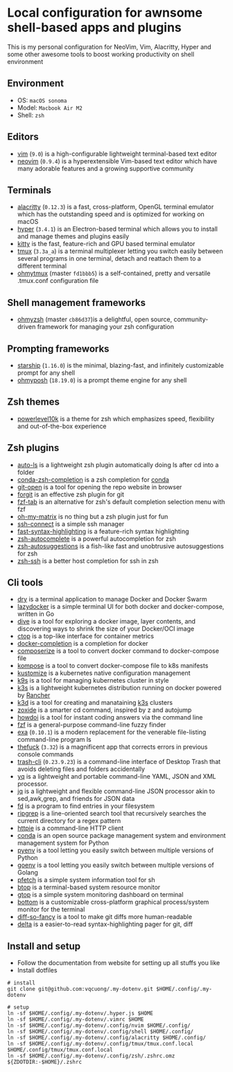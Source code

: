 # Local configuration for awnsome shell-based apps and plugins

This is my personal configuration for NeoVim, Vim, Alacritty, Hyper and some other awesome tools to boost working productivity on shell environment

## Environment

- OS: `macOS sonoma`
- Model: `Macbook Air M2`
- Shell: `zsh`

## Editors

- [vim](https://www.vim.org/) (`9.0`) is a high-configurable lightweight terminal-based text editor
- [neovim](https://neovim.io/) (`0.9.4`) is a hyperextensible Vim-based text editor which have many adorable features and a growing supportive community

## Terminals

- [alacritty](https://alacritty.org/) (`0.12.3`) is a fast, cross-platform, OpenGL terminal emulator which has the outstanding speed and is optimized for working on macOS
- [hyper](https://hyper.is/) (`3.4.1`) is an Electron-based terminal which allows you to install and manage themes and plugins easily
- [kitty](https://sw.kovidgoyal.net/kitty/) is the fast, feature-rich and GPU based terminal emulator
- [tmux](https://github.com/tmux/tmux) (`3.3a_a`) is a terminal multiplexer letting you switch easily between several programs in one terminal, detach and reattach them to a different terminal
- [ohmytmux](https://github.com/gpakosz/.tmux) (master `fd1bbb5`) is a self-contained, pretty and versatile .tmux.conf configuration file

## Shell management frameworks

- [ohmyzsh](https://ohmyz.sh/) (master `cb86d37`)is a delightful, open source, community-driven framework for managing your zsh configuration

## Prompting frameworks

- [starship](https://starship.rs/) (`1.16.0`) is the minimal, blazing-fast, and infinitely customizable prompt for any shell
- [ohmyposh](https://ohmyposh.dev/) (`18.19.0`) is a prompt theme engine for any shell

## Zsh themes

- [powerlevel10k](https://github.com/romkatv/powerlevel10k) is a theme for zsh which emphasizes speed, flexibility and out-of-the-box experience

## Zsh plugins

- [auto-ls](https://github.com/vqcuong/auto-ls) is a lightweight zsh plugin automatically doing ls after cd into a folder
- [conda-zsh-completion](https://github.com/conda-incubator/conda-zsh-completion) is a zsh completion for [conda](https://docs.conda.io/en/latest/)
- [git-open](https://github.com/paulirish/git-open) is a tool for opening the repo website in browser
- [forgit](https://github.com/wfxr/forgit) is an effective zsh plugin for git
- [fzf-tab](https://github.com/Aloxaf/fzf-tab) is an alternative for zsh's default completion selection menu with fzf
- [oh-my-matrix](https://github.com/amstrad/oh-my-matrix) is no thing but a zsh plugin just for fun
- [ssh-connect](https://github.com/gko/ssh-connect) is a simple ssh manager
- [fast-syntax-highlighting](https://github.com/zdharma-continuum/fast-syntax-highlighting) is a feature-rich syntax highlighting
- [zsh-autocomplete](https://github.com/marlonrichert/zsh-autocomplete) is a powerful autocompletion for zsh
- [zsh-autosuggestions](https://github.com/zsh-users/zsh-autosuggestions) is a fish-like fast and unobtrusive autosuggestions for zsh
- [zsh-ssh](https://github.com/sunlei/zsh-ssh) is a better host completion for ssh in zsh

## Cli tools

- [dry](https://github.com/moncho/dry.git) is a terminal application to manage Docker and Docker Swarm
- [lazydocker](https://github.com/jesseduffield/lazydocker.git) is a simple terminal UI for both docker and docker-compose, written in Go
- [dive](https://github.com/wagoodman/dive.git) is a tool for exploring a docker image, layer contents, and discovering ways to shrink the size of your Docker/OCI image
- [ctop](https://github.com/bcicen/ctop.git) is a top-like interface for container metrics
- [docker-completion](https://formulae.brew.sh/formula/docker-completion) is a completion for docker
- [composerize](https://github.com/composerize/composerize.git) is a tool to convert docker command to docker-compose file
- [kompose](https://github.com/kubernetes/kompose.git) is a tool to convert docker-compose file to k8s manifests
- [kustomize](https://kustomize.io/) is a kubernetes native configuration management
- [k9s](https://github.com/derailed/k9s.git) is a tool for managing kubernetes cluster in style
- [k3s](https://k3s.io/) is a lightweight kubernetes distribution running on docker powered by [Rancher](https://www.rancher.com/)
- [k3d](https://github.com/k3d-io/k3d) is a tool for creating and manataining [k3s](https://k3s.io/) clusters
- [zoxide](https://github.com/ajeetdsouza/zoxide) is a smarter cd command, inspired by z and autojump
- [howdoi](https://github.com/gleitz/howdoi.git) is a tool for instant coding answers via the command line
- [fzf](https://github.com/junegunn/fzf) is a general-purpose command-line fuzzy finder
- [exa](https://the.exa.website/) (`0.10.1`) is a modern replacement for the venerable file-listing command-line program ls
- [thefuck](https://github.com/nvbn/thefuck) (`3.32`) is a magnificent app that corrects errors in previous console commands
- [trash-cli](https://github.com/andreafrancia/trash-cli) (`0.23.9.23`) is a command-line interface of Desktop Trash that avoids deleting files and folders accidentally
- [yq](https://github.com/mikefarah/yq) is a lightweight and portable command-line YAML, JSON and XML processor.
- [jq](https://github.com/jqlang/jq) is a lightweight and flexible command-line JSON processor akin to sed,awk,grep, and friends for JSON data
- [fd](https://github.com/sharkdp/fd) is a program to find entries in your filesystem
- [ripgrep](https://github.com/BurntSushi/ripgrep) is a line-oriented search tool that recursively searches the current directory for a regex pattern
- [httpie](https://httpie.io/) is a command-line HTTP client
- [conda](https://docs.conda.io/en/latest/) is an open source package management system and environment management system for Python
- [pyenv](https://github.com/pyenv/pyenv/) is a tool letting you easily switch between multiple versions of Python
- [goenv](https://github.com/go-nv/goenv/) is a tool letting you easily switch between multiple versions of Golang
- [pfetch](https://github.com/dylanaraps/pfetch) is a simple system information tool for sh
- [btop](https://github.com/aristocratos/btop.git) is a terminal-based system resource monitor
- [gtop](https://github.com/aksakalli/gtop.git) is a simple system monitoring dashboard on terminal
- [bottom](https://github.com/ClementTsang/bottom.git) is a customizable cross-platform graphical process/system monitor for the terminal
- [diff-so-fancy](https://github.com/so-fancy/diff-so-fancy.git) is a tool to make git diffs more human-readable
- [delta](https://github.com/dandavison/delta.git) is a easier-to-read syntax-highlighting pager for git, diff

## Install and setup

- Follow the documentation from website for setting up all stuffs you like
- Install dotfiles

```
# install
git clone git@github.com:vqcuong/.my-dotenv.git $HOME/.config/.my-dotenv

# setup
ln -sf $HOME/.config/.my-dotenv/.hyper.js $HOME
ln -sf $HOME/.config/.my-dotenv/.vimrc $HOME
ln -sf $HOME/.config/.my-dotenv/.config/nvim $HOME/.config/
ln -sf $HOME/.config/.my-dotenv/.config/shell $HOME/.config/
ln -sf $HOME/.config/.my-dotenv/.config/alacritty $HOME/.config/
ln -sf $HOME/.config/.my-dotenv/.config/tmux/tmux.conf.local $HOME/.config/tmux/tmux.conf.local
ln -sf $HOME/.config/.my-dotenv/.config/zsh/.zshrc.omz ${ZDOTDIR:-$HOME}/.zshrc
```

